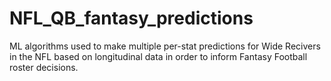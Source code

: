 # NFL_QB_fantasy_predictions
ML algorithms used to make multiple per-stat predictions for Wide Recivers in the NFL based on longitudinal data in order to inform Fantasy Football roster decisions.

